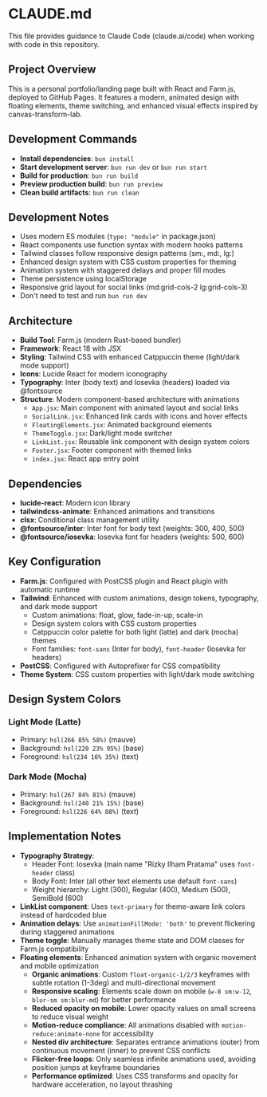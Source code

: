 # CLAUDE.md

This file provides guidance to Claude Code (claude.ai/code) when working with code in this repository.

## Project Overview

This is a personal portfolio/landing page built with React and Farm.js, deployed to GitHub Pages. It features a modern, animated design with floating elements, theme switching, and enhanced visual effects inspired by canvas-transform-lab.

## Development Commands

- **Install dependencies**: `bun install`
- **Start development server**: `bun run dev` or `bun run start`
- **Build for production**: `bun run build`
- **Preview production build**: `bun run preview`
- **Clean build artifacts**: `bun run clean`

## Development Notes

- Uses modern ES modules (`type: "module"` in package.json)
- React components use function syntax with modern hooks patterns
- Tailwind classes follow responsive design patterns (sm:, md:, lg:)
- Enhanced design system with CSS custom properties for theming
- Animation system with staggered delays and proper fill modes
- Theme persistence using localStorage
- Responsive grid layout for social links (md:grid-cols-2 lg:grid-cols-3)
- Don't need to test and run `bun run dev`

## Architecture

- **Build Tool**: Farm.js (modern Rust-based bundler)
- **Framework**: React 18 with JSX
- **Styling**: Tailwind CSS with enhanced Catppuccin theme (light/dark mode support)
- **Icons**: Lucide React for modern iconography
- **Typography**: Inter (body text) and Iosevka (headers) loaded via @fontsource
- **Structure**: Modern component-based architecture with animations
  - `App.jsx`: Main component with animated layout and social links
  - `SocialLink.jsx`: Enhanced link cards with icons and hover effects
  - `FloatingElements.jsx`: Animated background elements
  - `ThemeToggle.jsx`: Dark/light mode switcher
  - `LinkList.jsx`: Reusable link component with design system colors
  - `Footer.jsx`: Footer component with themed links
  - `index.jsx`: React app entry point

## Dependencies

- **lucide-react**: Modern icon library
- **tailwindcss-animate**: Enhanced animations and transitions
- **clsx**: Conditional class management utility
- **@fontsource/inter**: Inter font for body text (weights: 300, 400, 500)
- **@fontsource/iosevka**: Iosevka font for headers (weights: 500, 600)

## Key Configuration

- **Farm.js**: Configured with PostCSS plugin and React plugin with automatic runtime
- **Tailwind**: Enhanced with custom animations, design tokens, typography, and dark mode support
  - Custom animations: float, glow, fade-in-up, scale-in
  - Design system colors with CSS custom properties
  - Catppuccin color palette for both light (latte) and dark (mocha) themes
  - Font families: `font-sans` (Inter for body), `font-header` (Iosevka for headers)
- **PostCSS**: Configured with Autoprefixer for CSS compatibility
- **Theme System**: CSS custom properties with light/dark mode switching

## Design System Colors

### Light Mode (Latte)
- Primary: `hsl(266 85% 58%)` (mauve)
- Background: `hsl(220 23% 95%)` (base)
- Foreground: `hsl(234 16% 35%)` (text)

### Dark Mode (Mocha)  
- Primary: `hsl(267 84% 81%)` (mauve)
- Background: `hsl(240 21% 15%)` (base)
- Foreground: `hsl(226 64% 88%)` (text)

## Implementation Notes

- **Typography Strategy**: 
  - Header Font: Iosevka (main name "Rizky Ilham Pratama" uses `font-header` class)
  - Body Font: Inter (all other text elements use default `font-sans`)
  - Weight hierarchy: Light (300), Regular (400), Medium (500), SemiBold (600)
- **LinkList component**: Uses `text-primary` for theme-aware link colors instead of hardcoded blue
- **Animation delays**: Use `animationFillMode: 'both'` to prevent flickering during staggered animations
- **Theme toggle**: Manually manages theme state and DOM classes for Farm.js compatibility
- **Floating elements**: Enhanced animation system with organic movement and mobile optimization
  - **Organic animations**: Custom `float-organic-1/2/3` keyframes with subtle rotation (1-3deg) and multi-directional movement
  - **Responsive scaling**: Elements scale down on mobile (`w-8 sm:w-12`, `blur-sm sm:blur-md`) for better performance
  - **Reduced opacity on mobile**: Lower opacity values on small screens to reduce visual weight
  - **Motion-reduce compliance**: All animations disabled with `motion-reduce:animate-none` for accessibility
  - **Nested div architecture**: Separates entrance animations (outer) from continuous movement (inner) to prevent CSS conflicts
  - **Flicker-free loops**: Only seamless infinite animations used, avoiding position jumps at keyframe boundaries
  - **Performance optimized**: Uses CSS transforms and opacity for hardware acceleration, no layout thrashing